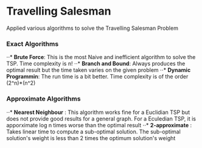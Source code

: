 # Travelling Salesman
Applied various algorithms to solve the Travelling Salesman Problem

### Exact Algorithms

⋅⋅* **Brute Force**: This is the most Naive and inefficient algorithm to solve the TSP. Time complexity is n!
⋅⋅* **Branch and Bound**: Always produces the optimal result but the time taken varies on the given problem
⋅⋅* **Dynamic Programmin**: The run time is a bit better. Time complexity is of the order (2^n)*(n^2)

### Approximate Algorithms

⋅⋅* **Nearest Neighbour** : This algorithm works fine for a Euclidian TSP but does not provide good results for a general graph. For a Eculedian TSP, it is apporximate log n times worse than the optimal result
⋅⋅* **2-approximate** : Takes linear time to compute a sub-optimal solution. The sub-optimal solution's weight is less than 2 times the optimum solution's weight
